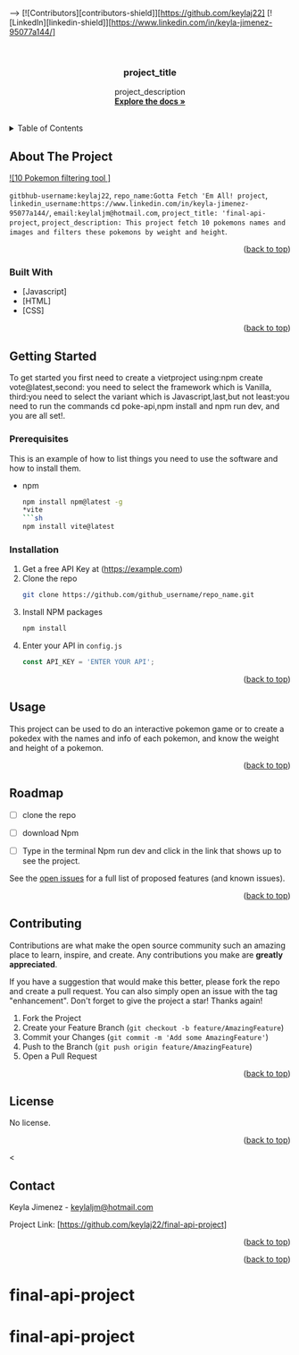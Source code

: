 <a name="readme-top"></a>

-->
[![Contributors][contributors-shield]][https://github.com/keylaj22]
[![LinkedIn][linkedin-shield]][https://www.linkedin.com/in/keyla-jimenez-95077a144/]




<br />
<div align="center">
  <a href="https://github.com/keylaj22/final-api-project">
  </a>

<h3 align="center">project_title</h3>

  <p align="center">
    project_description
    <br />
    <a href=" https://github.com/keylaj22/final-api-project"><strong>Explore the docs »</strong></a>
    <br />
    <br />
  </p>
</div>




<details>
  <summary>Table of Contents</summary>
  <ol>
    <li>
      <a href="#about-the-project">About The Project</a>
      <ul>
        <li><a href="#built-with">Built With</a></li>
      </ul>
    </li>
    <li>
      <a href="#getting-started">Getting Started</a>
      <ul>
        <li><a href="#prerequisites">Prerequisites</a></li>
        <li><a href="#installation">Installation</a></li>
      </ul>
    </li>
    <li><a href="#usage">Usage</a></li>
    <li><a href="#roadmap">Roadmap</a></li>
    <li><a href="#contributing">Contributing</a></li>
    <li><a href="#license">License</a></li>
    <li><a href="#contact">Contact</a></li>
    <li><a href="#acknowledgments">Acknowledgments</a></li>
  </ol>
</details>




## About The Project

[![10 Pokemon filtering tool ]](https://lh3.googleusercontent.com/pw/ABLVV86QC5EcRAOqNkRYriwvbLeaELwrRYYeFx5NeTwokEr44Z-oTJDmrUNPkSVBFsoLjS8BudMYpL3z8HPY23FqgJUmBcBf-uabM-txyRBaZEa4bp07L1r4=w2400)

`gitbhub-username:keylaj22`, `repo_name:Gotta Fetch 'Em All! project`,  `linkedin_username:https://www.linkedin.com/in/keyla-jimenez-95077a144/`,  `email:keylaljm@hotmail.com`, `project_title: 'final-api-project`, `project_description: This project fetch 10 pokemons names and images and filters these pokemons by weight and height`.

<p align="right">(<a href="#readme-top">back to top</a>)</p>



### Built With

* [Javascript]
* [HTML]
* [CSS]


<p align="right">(<a href="#readme-top">back to top</a>)</p>



## Getting Started

To get started you first need to create a vietproject using:npm create vote@latest,second: you need to select the framework which is Vanilla, third:you need to select the variant which is Javascript,last,but not least:you need to run the commands cd poke-api,npm install and npm run dev, and you are all set!.

### Prerequisites

This is an example of how to list things you need to use the software and how to install them.
* npm
  ```sh
  npm install npm@latest -g
  *vite
  ```sh
  npm install vite@latest


### Installation

1. Get a free API Key at (https://example.com)
2. Clone the repo
   ```sh
   git clone https://github.com/github_username/repo_name.git
   ```
3. Install NPM packages
   ```sh
   npm install
   ```
4. Enter your API in `config.js`
   ```js
   const API_KEY = 'ENTER YOUR API';
   ```

<p align="right">(<a href="#readme-top">back to top</a>)</p>




## Usage

This project can be used to do an interactive pokemon game or to create a pokedex with the names and info of each pokemon, and know the weight and height of a pokemon.


<p align="right">(<a href="#readme-top">back to top</a>)</p>




## Roadmap

- [ ] clone the repo
- [ ] download Npm
- [ ] Type in the terminal Npm run dev and click in the link that shows up to see the project.

    

See the [open issues](https://github.com/github_username/repo_name/issues) for a full list of proposed features (and known issues).

<p align="right">(<a href="#readme-top">back to top</a>)</p>



## Contributing

Contributions are what make the open source community such an amazing place to learn, inspire, and create. Any contributions you make are **greatly appreciated**.

If you have a suggestion that would make this better, please fork the repo and create a pull request. You can also simply open an issue with the tag "enhancement".
Don't forget to give the project a star! Thanks again!

1. Fork the Project
2. Create your Feature Branch (`git checkout -b feature/AmazingFeature`)
3. Commit your Changes (`git commit -m 'Add some AmazingFeature'`)
4. Push to the Branch (`git push origin feature/AmazingFeature`)
5. Open a Pull Request

<p align="right">(<a href="#readme-top">back to top</a>)</p>




## License

No license.

<p align="right">(<a href="#readme-top">back to top</a>)</p>



<
## Contact

Keyla Jimenez - keylaljm@hotmail.com

Project Link: [https://github.com/keylaj22/final-api-project]

<p align="right">(<a href="#readme-top">back to top</a>)</p>





<p align="right">(<a href="#readme-top">back to top</a>)</p>

# final-api-project
# final-api-project
